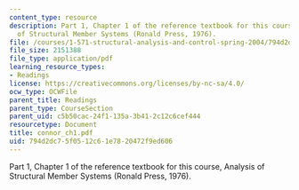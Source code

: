 ```yaml
---
content_type: resource
description: Part 1, Chapter 1 of the reference textbook for this course, Analysis
  of Structural Member Systems (Ronald Press, 1976).
file: /courses/1-571-structural-analysis-and-control-spring-2004/794d2dc75f0512c61e7820472f9ed606_connor_ch1.pdf
file_size: 2151388
file_type: application/pdf
learning_resource_types:
- Readings
license: https://creativecommons.org/licenses/by-nc-sa/4.0/
ocw_type: OCWFile
parent_title: Readings
parent_type: CourseSection
parent_uid: c5b50cac-24f1-135a-3b41-2c12c6cef444
resourcetype: Document
title: connor_ch1.pdf
uid: 794d2dc7-5f05-12c6-1e78-20472f9ed606
---
```

Part 1, Chapter 1 of the reference textbook for this course, Analysis of Structural Member Systems (Ronald Press, 1976).